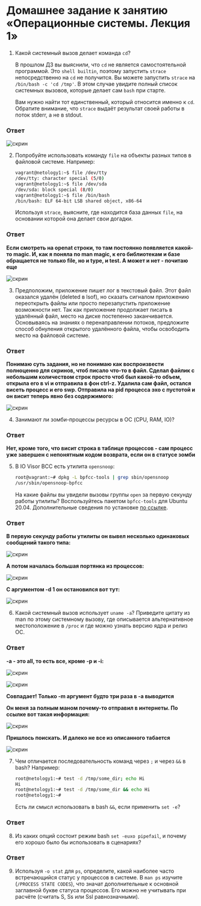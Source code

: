 # Домашнее задание к занятию «Операционные системы. Лекция 1»

1. Какой системный вызов делает команда `cd`? 

    В прошлом ДЗ вы выяснили, что `cd` не является самостоятельной  программой. Это `shell builtin`, поэтому запустить `strace` непосредственно на `cd` не получится. Вы можете запустить `strace` на `/bin/bash -c 'cd /tmp'`. В этом случае увидите полный список системных вызовов, которые делает сам `bash` при старте. 

    Вам нужно найти тот единственный, который относится именно к `cd`. Обратите внимание, что `strace` выдаёт результат своей работы в поток stderr, а не в stdout.

### Ответ

![скрин](https://github.com/Jlljully/devops_netology3/blob/main/Screenshot_10.png "strace cd")

2. Попробуйте использовать команду `file` на объекты разных типов в файловой системе. Например:

    ```bash
    vagrant@netology1:~$ file /dev/tty
    /dev/tty: character special (5/0)
    vagrant@netology1:~$ file /dev/sda
    /dev/sda: block special (8/0)
    vagrant@netology1:~$ file /bin/bash
    /bin/bash: ELF 64-bit LSB shared object, x86-64
    ```
    
    Используя `strace`, выясните, где находится база данных `file`, на основании которой она делает свои догадки.

### Ответ

**Если смотреть на openat строки, то там постоянно появляется какой-то magic. И, как я поняла по man magic,  к его библиотекам и базе обращается не только file, но и type, и test. А может и нет - почитаю еще**

![скрин](https://github.com/Jlljully/devops_netology3/blob/main/Screenshot_11.png "strace file")

3. Предположим, приложение пишет лог в текстовый файл. Этот файл оказался удалён (deleted в lsof), но сказать сигналом приложению переоткрыть файлы или просто перезапустить приложение возможности нет. Так как приложение продолжает писать в удалённый файл, место на диске постепенно заканчивается. Основываясь на знаниях о перенаправлении потоков, предложите способ обнуления открытого удалённого файла, чтобы освободить место на файловой системе.

### Ответ

**Понимаю суть задания, но не понимаю как воспроизвести полноценно для скринов, чтоб писало что-то в файл. Сделал файлик с небольшим количеством строк просто чтоб был какой-то объем, открыла его в vi и отправила в фон ctrl-z. Удалила сам файл, остался висеть процесс и его swp. Отправила на pid процесса эхо с пустотой и он висит теперь явно без содержимого:**

![скрин](https://github.com/Jlljully/devops_netology3/blob/main/Screenshot_14.png "to_delete")

4. Занимают ли зомби-процессы ресурсы в ОС (CPU, RAM, IO)?

### Ответ

**Нет, кроме того, что висит строка в таблице процессов - сам процесс уже завершен с непонятным кодом возврата, если он в статусе зомби**

5. В IO Visor BCC есть утилита `opensnoop`:

    ```bash
    root@vagrant:~# dpkg -L bpfcc-tools | grep sbin/opensnoop
    /usr/sbin/opensnoop-bpfcc
    ```
    
    На какие файлы вы увидели вызовы группы `open` за первую секунду работы утилиты? Воспользуйтесь пакетом `bpfcc-tools` для Ubuntu 20.04. Дополнительные сведения по установке [по ссылке](https://github.com/iovisor/bcc/blob/master/INSTALL.md).

### Ответ

**В первую секунду работы утилиты он вывел несколько одинаковых сообщений такого типа:**

![скрин](https://github.com/Jlljully/devops_netology3/blob/main/Screenshot_15.png "snoop")

**А потом началась большая портянка из процессов:**

![скрин](https://github.com/Jlljully/devops_netology3/blob/main/Screenshot_16.png "snoop")

**С аргументом -d 1 он остановился вот тут:**

![скрин](https://github.com/Jlljully/devops_netology3/blob/main/Screenshot_17.png "snoop")

6. Какой системный вызов использует `uname -a`? Приведите цитату из man по этому системному вызову, где описывается альтернативное местоположение в `/proc` и где можно узнать версию ядра и релиз ОС.

### Ответ

**-a  - это all, то есть все, кроме -p и -i:**

![скрин](https://github.com/Jlljully/devops_netology3/blob/main/Screenshot_18.png "snoop")

![скрин](https://github.com/Jlljully/devops_netology3/blob/main/Screenshot_22.png "snoop")

**Совпадает! Только -m аргумент будто три раза в -а выводится** 

**Он меня за полным маном почему-то отправил в интернеты. По ссылке вот такая информация:**

![скрин](https://github.com/Jlljully/devops_netology3/blob/main/Screenshot_21.png "snoop")

**Пришлось поискать. И далеко не все из описанного табается**

![скрин](https://github.com/Jlljully/devops_netology3/blob/main/Screenshot_23.png "snoop")

7. Чем отличается последовательность команд через `;` и через `&&` в bash? Например:

    ```bash
    root@netology1:~# test -d /tmp/some_dir; echo Hi
    Hi
    root@netology1:~# test -d /tmp/some_dir && echo Hi
    root@netology1:~#
    ```
    
    Есть ли смысл использовать в bash `&&`, если применить `set -e`?

### Ответ



8. Из каких опций состоит режим bash `set -euxo pipefail`, и почему его хорошо было бы использовать в сценариях?

### Ответ



9. Используя `-o stat` для `ps`, определите, какой наиболее часто встречающийся статус у процессов в системе. В `man ps` изучите (`/PROCESS STATE CODES`), что значат дополнительные к основной заглавной букве статуса процессов. Его можно не учитывать при расчёте (считать S, Ss или Ssl равнозначными).

